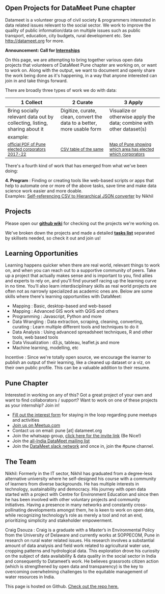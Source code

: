 ## Open Projects for DataMeet Pune chapter

Datameet is a volunteer group of civil society & programmers interested in data related issues relevant to the social sector. We work to improve the quality of public information/data on multiple issues such as public transport, education, city budgets, rural development etc. See <http://datameet.org> for more.

  **Announcement: Call for [Internships](/internship)**

On this page, we are attempting to bring together various open data projects that volunteers of DataMeet Pune chapter are working on, or want to work on. Along with the output, we want to document and openly share the work being done as it's happening, in a way that anyone interested can join in and take things forward.

There are broadly three types of work we do with data:

 1 Collect | 2 Curate | 3 Apply 
--|--|--
Bring socially relevant data out by collecting, listing, sharing about it | Digitize, curate, clean, convert the data to a better, more usable form | Visualize or otherwise apply the data; combine with other dataset(s) 
example:||
<sub>[official PDF of Pune elected corporators 2017-22](https://pmc.gov.in/sites/default/files/winning_candidates.pdf)</sub> | <sub>[CSV table of the same](https://gist.github.com/datameet-pune/3ca3af1d528623c1bb7d99f8466868f0)</sub> | <sub>[Map of Pune showing which area has elected which corporators](https://nikhilvj.carto.com/viz/718f58d8-8e07-11e6-8015-0e3ff518bd15/embed_map)</sub>

There's a fourth kind of work that has emerged from what we've been doing:

**4. Program** : Finding or creating tools like web-based scripts or apps that help to automate one or more of the above tasks, save time and make data science work easier and more doable.
<br>Examples: [Self-referencing CSV to Hierarchical JSON converter](https://answerquest.github.io/selfrefCSV_2_hierarchJSON.html) by Nikhil


## Projects

Please open our **[github wiki](https://github.com/datameet-pune/datameet-pune.github.io/wiki/Home)** for checking out the projects we're working on.

We've broken down the projects and made a detailed **[tasks list](https://github.com/datameet-pune/datameet-pune.github.io/wiki/Tasks-for-Interns)** separated by skillsets needed, so check it out and join us!

## Learning Opportunities

Learning happens quicker when there are real world, relevant things to work on, and when you can reach out to a supportive community of peers. Take up a project that actually makes sense and is important to you, find allies and experts to rely on, and you'll find yourself racing up the learning curve in no time. You'll also learn interdisciplinary skills as real world projects are often not as narrowly specialized as academic ones are. Below are some skills where there's learning opportunities with DataMeet:

  * Mapping : Basic, desktop-based and web-based
  * Mapping : Advanced GIS work with QGIS and others
  * Programming : Javascript, Python and more
  * Data Wrangling : Data extraction, scraping, cleaning, converting, curating : Learn multiple different tools and techniques to do it
  * Data Analysis : Using advanced spreadsheet techniques, R and other tools, web based tools
  * Data Visualization : d3.js, tableau, leaflet.js and more
  * Machine learning, modelling, etc

Incentive : Since we're totally open source, we encourage the learner to publish an output of their learning, like a cleaned up dataset or a viz, on their own public profile. This can be a valuable addition to their resume.


## Pune Chapter
Interested in working on any of this? Got a great project of your own and want to find collaborators / support? Want to work on one of these projects as your internship? Join in!
  * [Fill out the interest form](https://docs.google.com/forms/d/e/1FAIpQLSfU-hxUyo7NPuvTTUFwy0J0F2iQn3a6r_5m8WlIoYQBpnTUjQ/viewform) for staying in the loop regarding pune meetups and activities
  * [Join us on Meetup.com](http://www.meetup.com/DataMeet-Pune/)
  * Contact us on email: pune [at] datameet.org 
  * Join the whatsapp group, [click here for the invite link](https://chat.whatsapp.com/6mlTAdacEDxIQnjtNnuIgj) (Be Nice!)
  * Join the [all-India DataMeet mailing list](https://groups.google.com/forum/#!forum/datameet)
  * Join the [DataMeet slack network](http://datameet.org/wp-login.php?action=slack-invitation) and once in, join the #pune channel.

## The Team
Nikhil: Formerly in the IT sector, Nikhil has graduated from a degree-less alternative university where he self-designed his course with a community of learners from diverse backgrounds. He has multiple interests in technology, sustainability and democracy. His journey with open data started with a project with Centre for Environment Education and since then he has been involved with other voluntary projects and community initiatives. Having a presence in many networks and constantly cross-pollinating developments amongst them, he is keen to work on open data, while recognizing technology’s role as merely a tool and not an end, prioritizing simplicity and stakeholder empowerment.

Craig Dsouza : Craig is a graduate with a Master’s in Environmental Policy from the University of Delaware and currently works at SOPPECOM, Pune in research on rural water related issues. His research involves a substantial amount of data analysis and field work related to agricultural water use, cropping patterns and hydrological data. This exploration drove his curiosity on the subject of data availability & data quality in the social sector in India and consequently to Datameet’s work. He believes grassroots citizen action (which is strengthened by open data and transparency) is the key to overcoming overwhelming challenges to the equitable management of water resources in India.

This page is hosted on Github. [Check out the repo here.](https://github.com/datameet-pune/datameet-pune.github.io/)
